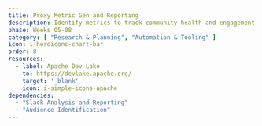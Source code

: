 ```yaml
---
title: Proxy Metric Gen and Reporting
description: Identify metrics to track community health and engagement & stand up reporting
phase: Weeks 05-08
category: [ "Research & Planning", "Automation & Tooling" ]
icon: i-heroicons-chart-bar
order: 8
resources:
  - label: Apache Dev Lake
    to: https://devlake.apache.org/
    target: '_blank'
    icon: i-simple-icons-apache
dependencies:
  - "Slack Analysis and Reporting"
  - "Audience Identification"
---
```

